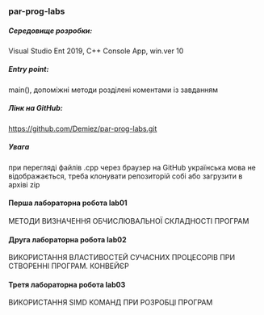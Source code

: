 ### par-prog-labs

#####  Середовище розробки:
Visual Studio Ent 2019, C++ Console App, win.ver 10 <br>

##### Entry point: 
main(), допоміжні методи розділені коментами із завданням<br>

##### Лінк на GitHub: 
https://github.com/Demiez/par-prog-labs.git<br>

##### Увага
при перегляді файлів .cpp через браузер на GitHub українська мова не відображається, треба клонувати репозиторій собі або загрузити в архіві zip<br>

#### Перша лабораторна робота lab01
МЕТОДИ ВИЗНАЧЕННЯ ОБЧИСЛЮВАЛЬНОЇ СКЛАДНОСТІ ПРОГРАМ

#### Друга лабораторна робота lab02
ВИКОРИСТАННЯ ВЛАСТИВОСТЕЙ СУЧАСНИХ ПРОЦЕСОРІВ ПРИ СТВОРЕННІ ПРОГРАМ. КОНВЕЙЄР

#### Третя лабораторна робота lab03
ВИКОРИСТАННЯ SIMD КОМАНД ПРИ РОЗРОБЦІ ПРОГРАМ



